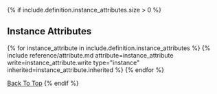 {% if include.definition.instance_attributes.size > 0 %}
## Instance Attributes

{% for instance_attribute in include.definition.instance_attributes %}
{% include reference/attribute.md attribute=instance_attribute write=instance_attribute.write type="instance" inherited=instance_attribute.inherited %}
{% endfor %}

[Back To Top](#)
{% endif %}
